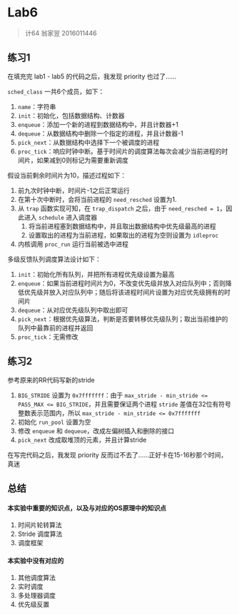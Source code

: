 # Lab6

> 计64 翁家翌 2016011446

##  练习1

在填充完 lab1 - lab5 的代码之后，我发现 priority 也过了……

`sched_class` 一共6个成员，如下：

1. `name`：字符串
2. `init`：初始化，包括数据结构、计数器
3. `enqueue`：添加一个新的进程到数据结构中，并且计数器+1
4. `dequeue`：从数据结构中删除一个指定的进程，并且计数器-1
5. `pick_next`：从数据结构中选择下一个被调度的进程
6. `proc_tick`：响应时钟中断。基于时间片的调度算法每次会减少当前进程的时间片，如果减到0则标记为需要重新调度

假设当前剩余时间片为10，描述过程如下：

1. 前九次时钟中断，时间片-1之后正常运行
2. 在第十次中断时，会将当前进程的 `need_resched` 设置为1.
3. 从 `trap` 函数实现可知，在 `trap_dispatch` 之后，由于 `need_resched = 1`，因此进入 `schedule` 进入调度器
   1. 将当前进程塞到数据结构中，并且取出数据结构中优先级最高的进程
   2. 设置取出的进程为当前进程，如果取出的进程为空则设置为 `idleproc`
4. 内核调用 `proc_run` 运行当前被选中进程

多级反馈队列调度算法设计如下：

1. `init`：初始化所有队列，并把所有进程优先级设置为最高
2. `enqueue`：如果当前进程时间片为0，不改变优先级并放入对应队列中；否则降低优先级并放入对应队列中；随后将该进程时间片设置为对应优先级拥有的时间片
3. `dequeue`：从对应优先级队列中取出即可
4. `pick_next`：根据优先级算法，判断是否要转移优先级队列；取出当前维护的队列中最靠前的进程并返回
5. `proc_tick`：无需修改

## 练习2

参考原来的RR代码写新的stride

1. `BIG_STRIDE` 设置为 `0x7fffffff`：由于 `max_stride - min_stride <= PASS_MAX <= BIG_STRIDE`，并且需要保证两个进程 `stride` 差值在32位有符号整数表示范围内，所以 `max_stride - min_stride <= 0x7fffffff`
2. 初始化 `run_pool` 设置为空
3. 修改 `enqueue` 和 `dequeue`，改成左偏树插入和删除的接口
4. `pick_next` 改成取堆顶的元素，并且计算stride

在写完代码之后，我发现 priority 反而过不去了……正好卡在15-16秒那个时间，真迷

## 总结

#### 本实验中重要的知识点，以及与对应的OS原理中的知识点

1. 时间片轮转算法
2. Stride 调度算法
3. 调度框架

#### 本实验中没有对应的

1. 其他调度算法
2. 实时调度
3. 多处理器调度
4. 优先级反置